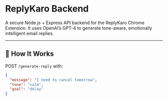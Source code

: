 # ReplyKaro Backend

A secure Node.js + Express API backend for the ReplyKaro Chrome Extension. It uses OpenAI’s GPT-4 to generate tone-aware, emotionally intelligent email replies.

---

## 🚀 How It Works

POST `/generate-reply` with:
```json
{
  "message": "I need to cancel tomorrow",
  "tone": "calm",
  "goal": "delay"
}
